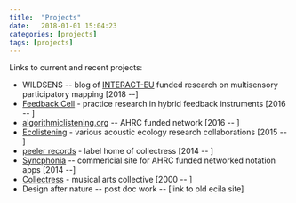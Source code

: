 ```yaml
---
title:  "Projects"
date:   2018-01-01 15:04:23
categories: [projects]
tags: [projects]
---
```

Links to current and recent projects: <br/>


- WILDSENS -- blog of [INTERACT-EU](https://eu-interact.org/) funded research on multisensory participatory mapping [2018 --]
- [Feedback Cell](http://feedbackcell.ooo/) - practice research in hybrid feedback instruments [2016 -- ]
- [algorithmiclistening.org](http://algorithmiclistening.org/) -- AHRC funded network [2016 -- ]
- [Ecolistening](http://ecolistening.org/) - various acoustic ecology research collaborations [2015 -- ]
- [peeler records](https://peelerrecords.bandcamp.com/) - label home of collectress [2014 -- ]
- [Syncphonia](http://syncphonia.co.uk/) -- commericial site for AHRC funded networked notation apps [2014 --]
- [Collectress](http://collectress.co.uk/) - musical arts collective [2000 -- ]
- Design after nature -- post doc work -- [link to old ecila site]
